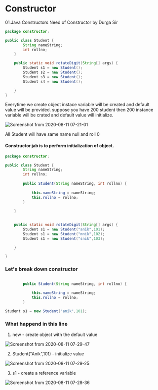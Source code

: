 # Constructor

01.Java Constructors Need of Constructor by Durga Sir


```.java
package constructor;

public class Student {
		String nameString;
		int rollno;
	}

	public static void rotateDigit(String[] args) {
		Student s1 = new Student();
		Student s2 = new Student();
		Student s3 = new Student();
		Student s4 = new Student();

	}
}
```

Everytime we create object instace variable will be created and default value will be provided.
suppose you have 200 student then 200 instance variable will be crated and default value 
will initialize.

![Screenshot from 2020-08-11 07-21-01](https://user-images.githubusercontent.com/37740006/89847187-1e243e80-dba5-11ea-90f3-83f9e97026bb.png)

All Student will have same name null and roll 0

#### Constructor jab is to perform initialization of object.

```.java
package constructor;

public class Student {
		String nameString;
		int rollno;
	
		public Student(String nameString, int rollno) {
		
			this.nameString = nameString;
			this.rollno = rollno;
		}
		
	}
	

	public static void rotateDigit(String[] args) {
		Student s1 = new Student("anik",101);
		Student s1 = new Student("mnik",102);
		Student s1 = new Student("snik",103);

	}

}
```
### Let's break down constructor

```.java

		public Student(String nameString, int rollno) {
		
			this.nameString = nameString;
			this.rollno = rollno;
		}
```
```.java
Student s1 = new Student("anik",101);
```
### What happend in this line

1. new - create object with the default value

![Screenshot from 2020-08-11 07-29-47](https://user-images.githubusercontent.com/37740006/89847218-35632c00-dba5-11ea-8996-be088da77e28.png)

2. Student("Anik",101) - initialize value

![Screenshot from 2020-08-11 07-29-25](https://user-images.githubusercontent.com/37740006/89847227-41e78480-dba5-11ea-8ee5-366620989a9d.png)

3. s1 - create a reference variable

![Screenshot from 2020-08-11 07-28-36](https://user-images.githubusercontent.com/37740006/89847244-4ca21980-dba5-11ea-8d18-47f182a6f4db.png)
